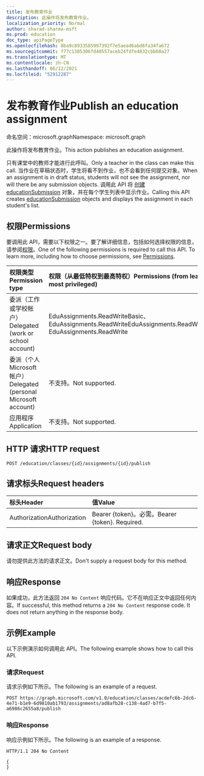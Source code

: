 ```yaml
---
title: 发布教育作业
description: 此操作将发布教育作业。
localization_priority: Normal
author: sharad-sharma-msft
ms.prod: education
doc_type: apiPageType
ms.openlocfilehash: 8ba9c8933585997392f7e5aead6abd6fa34fa672
ms.sourcegitcommit: f77c1385306fd40557aceb24fdfe4832cbb60a27
ms.translationtype: MT
ms.contentlocale: zh-CN
ms.lasthandoff: 06/12/2021
ms.locfileid: "52912287"
---
```

# <a name="publish-an-education-assignment"></a><span data-ttu-id="dc58a-103">发布教育作业</span><span class="sxs-lookup"><span data-stu-id="dc58a-103">Publish an education assignment</span></span>

<span data-ttu-id="dc58a-104">命名空间：microsoft.graph</span><span class="sxs-lookup"><span data-stu-id="dc58a-104">Namespace: microsoft.graph</span></span>

<span data-ttu-id="dc58a-105">此操作将发布教育作业。</span><span class="sxs-lookup"><span data-stu-id="dc58a-105">This action publishes an education assignment.</span></span>

 <span data-ttu-id="dc58a-106">只有课堂中的教师才能进行此呼叫。</span><span class="sxs-lookup"><span data-stu-id="dc58a-106">Only a teacher in the class can make this call.</span></span> <span data-ttu-id="dc58a-107">当作业在草稿状态时，学生将看不到作业，也不会看到任何提交对象。</span><span class="sxs-lookup"><span data-stu-id="dc58a-107">When an assignment is in draft status, students will not see the assignment, nor will there be any submission objects.</span></span> <span data-ttu-id="dc58a-108">调用此 API 将 [创建 educationSubmission](../resources/educationsubmission.md) 对象，并在每个学生列表中显示作业。</span><span class="sxs-lookup"><span data-stu-id="dc58a-108">Calling this API creates [educationSubmission](../resources/educationsubmission.md) objects and displays the assignment in each student's list.</span></span>

## <a name="permissions"></a><span data-ttu-id="dc58a-109">权限</span><span class="sxs-lookup"><span data-stu-id="dc58a-109">Permissions</span></span>
<span data-ttu-id="dc58a-p102">要调用此 API，需要以下权限之一。要了解详细信息，包括如何选择权限的信息，请参阅[权限](/graph/permissions-reference)。</span><span class="sxs-lookup"><span data-stu-id="dc58a-p102">One of the following permissions is required to call this API. To learn more, including how to choose permissions, see [Permissions](/graph/permissions-reference).</span></span>

|<span data-ttu-id="dc58a-112">权限类型</span><span class="sxs-lookup"><span data-stu-id="dc58a-112">Permission type</span></span>      | <span data-ttu-id="dc58a-113">权限（从最低特权到最高特权）</span><span class="sxs-lookup"><span data-stu-id="dc58a-113">Permissions (from least to most privileged)</span></span>              |
|:--------------------|:---------------------------------------------------------|
|<span data-ttu-id="dc58a-114">委派（工作或学校帐户）</span><span class="sxs-lookup"><span data-stu-id="dc58a-114">Delegated (work or school account)</span></span> |  <span data-ttu-id="dc58a-115">EduAssignments.ReadWriteBasic、EduAssignments.ReadWrite</span><span class="sxs-lookup"><span data-stu-id="dc58a-115">EduAssignments.ReadWriteBasic, EduAssignments.ReadWrite</span></span>  |
|<span data-ttu-id="dc58a-116">委派（个人 Microsoft 帐户）</span><span class="sxs-lookup"><span data-stu-id="dc58a-116">Delegated (personal Microsoft account)</span></span> |  <span data-ttu-id="dc58a-117">不支持。</span><span class="sxs-lookup"><span data-stu-id="dc58a-117">Not supported.</span></span>  |
|<span data-ttu-id="dc58a-118">应用程序</span><span class="sxs-lookup"><span data-stu-id="dc58a-118">Application</span></span> | <span data-ttu-id="dc58a-119">不支持。</span><span class="sxs-lookup"><span data-stu-id="dc58a-119">Not supported.</span></span> | 

## <a name="http-request"></a><span data-ttu-id="dc58a-120">HTTP 请求</span><span class="sxs-lookup"><span data-stu-id="dc58a-120">HTTP request</span></span>
<!-- { "blockType": "ignored" } -->
```http
POST /education/classes/{id}/assignments/{id}/publish

```
## <a name="request-headers"></a><span data-ttu-id="dc58a-121">请求标头</span><span class="sxs-lookup"><span data-stu-id="dc58a-121">Request headers</span></span>
| <span data-ttu-id="dc58a-122">标头</span><span class="sxs-lookup"><span data-stu-id="dc58a-122">Header</span></span>       | <span data-ttu-id="dc58a-123">值</span><span class="sxs-lookup"><span data-stu-id="dc58a-123">Value</span></span> |
|:---------------|:--------|
| <span data-ttu-id="dc58a-124">Authorization</span><span class="sxs-lookup"><span data-stu-id="dc58a-124">Authorization</span></span>  | <span data-ttu-id="dc58a-p103">Bearer {token}。必需。</span><span class="sxs-lookup"><span data-stu-id="dc58a-p103">Bearer {token}. Required.</span></span>  |

## <a name="request-body"></a><span data-ttu-id="dc58a-127">请求正文</span><span class="sxs-lookup"><span data-stu-id="dc58a-127">Request body</span></span>
<span data-ttu-id="dc58a-128">请勿提供此方法的请求正文。</span><span class="sxs-lookup"><span data-stu-id="dc58a-128">Don't supply a request body for this method.</span></span>

## <a name="response"></a><span data-ttu-id="dc58a-129">响应</span><span class="sxs-lookup"><span data-stu-id="dc58a-129">Response</span></span>
<span data-ttu-id="dc58a-p104">如果成功，此方法返回 `204 No Content` 响应代码。它不在响应正文中返回任何内容。</span><span class="sxs-lookup"><span data-stu-id="dc58a-p104">If successful, this method returns a `204 No Content` response code. It does not return anything in the response body.</span></span>

## <a name="example"></a><span data-ttu-id="dc58a-132">示例</span><span class="sxs-lookup"><span data-stu-id="dc58a-132">Example</span></span>
<span data-ttu-id="dc58a-133">以下示例演示如何调用此 API。</span><span class="sxs-lookup"><span data-stu-id="dc58a-133">The following example shows how to call this API.</span></span>

### <a name="request"></a><span data-ttu-id="dc58a-134">请求</span><span class="sxs-lookup"><span data-stu-id="dc58a-134">Request</span></span>
<span data-ttu-id="dc58a-135">请求示例如下所示。</span><span class="sxs-lookup"><span data-stu-id="dc58a-135">The following is an example of a request.</span></span>

<!-- {
  "blockType": "request",
  "sampleKeys": ["ad8afb28-c138-4ad7-b7f5-a6986c2655a8"],
  "name": "educationassignment_publish_2"
}-->
```http
POST https://graph.microsoft.com/v1.0/education/classes/acdefc6b-2dc6-4e71-b1e9-6d9810ab1793/assignments/ad8afb28-c138-4ad7-b7f5-a6986c2655a8/publish
```

### <a name="response"></a><span data-ttu-id="dc58a-136">响应</span><span class="sxs-lookup"><span data-stu-id="dc58a-136">Response</span></span>
<span data-ttu-id="dc58a-137">响应示例如下所示。</span><span class="sxs-lookup"><span data-stu-id="dc58a-137">The following is an example of a response.</span></span> 

<!-- {
  "blockType": "response",
  "truncated": true,
  "@odata.type": "microsoft.graph.educationAssignment"
} -->
```http
HTTP/1.1 204 No Content

{
}
```

<!-- uuid: 8fcb5dbc-d5aa-4681-8e31-b001d5168d79
2015-10-25 14:57:30 UTC -->
<!--
{
  "type": "#page.annotation",
  "description": "educationAssignment: publish",
  "keywords": "",
  "section": "documentation",
  "tocPath": "",
  "suppressions": [
  ]
}
-->


